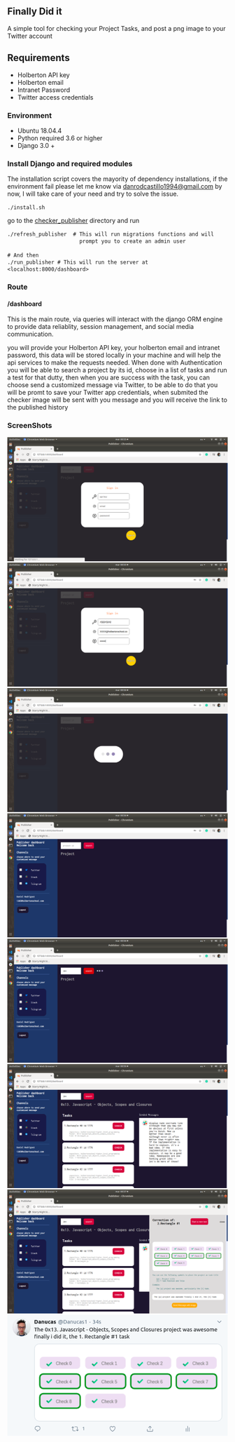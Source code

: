 ## Finally Did it

A simple tool for checking your Project Tasks, and post a png image to your Twitter account

## Requirements
- Holberton API key
- Holberton email
- Intranet Password
- Twitter access credentials

### Environment
- Ubuntu 18.04.4
- Python required 3.6 or higher
- Django 3.0 +

### Install Django and required modules
The installation script covers the mayority of dependency installations, if the environment fail please let me know via 
<danrodcastillo1994@gmail.com> by now, I will take care of your need and try to solve the issue.

```
./install.sh
```

go to the [checker_publisher]('/checker_publisher') directory and run 

```
./refresh_publisher  # This will run migrations functions and will
                       prompt you to create an admin user

# And then
./run_publisher # This will run the server at <localhost:8000/dashboard>
```

### Route

#### /dashboard

This is the main route, via queries will interact with the django ORM engine to provide data reliablity, session management, and social media communication.

you will provide your Holberton API key, your holberton email and intranet password, this data will be stored locally in your machine and will help the api services to make the requests needed. When done with Authentication you will be able to search a project by its id, choose in a list of tasks and run a test for that dutty, then when you are success with the task, you can choose send a customized message via Twitter, to be able to do that you will be promt to save your Twitter app credentials, when submited the checker image will be sent with you message and you will receive the link to the published history

### ScreenShots

![Login](screenshots/login.png)
![Login](screenshots/login2.png)
![Loading](screenshots/loading.png)
![Dashboard](screenshots/dashboard.png)
![Loading Project](screenshots/loading_project.png)
![Project](screenshots/project.png)
![Checker](screenshots/checker.png)
![Tweet](screenshots/tweet.png)